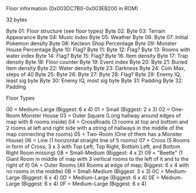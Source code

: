 ﻿Floor information (0x003DC7B0-0x003EB200 in ROM)

32 bytes

Byte 01: Floor structure (see floor types)
Byte 02:
Byte 03: Terrain Appearance
Byte 04: Music index
Byte 05: Weather
Byte 06:
Byte 07: Initial Pokemon density
Byte 08: Kecleon Shop Percentage
Byte 09: Monster House Percentage
Byte 10: Flag?
Byte 11:
Byte 12: Flag?
Byte 13: Rooms with water index
Byte 14: Flag?
Byte 15: Flag?
Byte 16: Item density
Byte 17: Trap density
Byte 18: Floor counter
Byte 19: Event index
Byte 20:
Byte 21: Buried Item density
Byte 22: Water density
Byte 23: Darkness
Byte 24: Coin Max, steps of 40
Byte 25:
Byte 26:
Byte 27:
Byte 28: Flag?
Byte 29: Enemy IQ, least sig byte
Byte 30: Enemy IQ, most sig byte
Byte 31: Padding
Byte 32: Padding

Floor Types 

00 = Medium-Large (Biggest: 6 x 4)
01 = Small (Biggest: 2 x 3)
02 = One-Room Monster House
03 = Outer Square (Long hallway around edges of map with 8 rooms inside)
04 = CrossRoads (3 rooms at top and bottom and 2 rooms at left and right side with a string of hallways in the middle of the map connecting the rooms)
05 = Two-Room (One of them has a Monster House)
06 = Line (1 horizontal straight line of 5 rooms)
07 = Cross (5 Rooms in form of Cross; 3 x 3 with Top Left, Top Right, Bottom Left, and Bottom Right Room missing)
08 = Small-Medium (Biggest: 4 x 2)
09 = "Beetle" (1 Giant Room in middle of map with 3 vertical rooms to the left of it and to the right of it)
0A = Outer Rooms (All Rooms at edge of map; Biggest: 6 x 4 with no rooms in the middle)
0B = Small-Medium (Biggest: 3 x 3)
0C = Medium-Large (Biggest: 6 x 4)
0D = Medium-Large (Biggest: 6 x 4)
0E = Medium-Large (Biggest: 6 x 4)
0F = Medium-Large (Biggest: 6 x 4)

